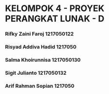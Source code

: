 # KELOMPOK 4 - PROYEK PERANGKAT LUNAK - D
### Rifky Zaini Faroj 1217050122
### Risyad Addiva Hadid 1217050
### Salma Khoirunnisa 1217050130
### Sigit Julianto 1217050132
### Arif Rahman Sopian 1217050

